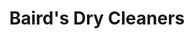 ---
title: "Baird's Dry Cleaners"
url: /boise/bairds-dry-cleaners-west-fairview-avenue/
shop: laundry
---